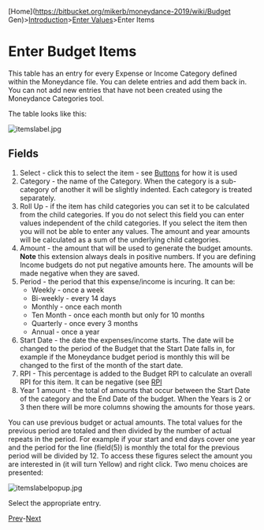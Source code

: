 [Home](https://bitbucket.org/mikerb/moneydance-2019/wiki/Budget Gen)>[Introduction](https://bitbucket.org/mikerb/moneydance-2019/wiki/Introduction)>[Enter Values](https://bitbucket.org/mikerb/moneydance-2019/wiki/values)>Enter Items

# Enter Budget Items

This table has an entry for every Expense or Income Category defined within the Moneydance file.  You can delete entries and add them back in.  You can not add new entries that have not been created using the Moneydance Categories tool.

The table looks like this:

![itemslabel.jpg](https://bitbucket.org/repo/4oKeEz/images/3567521242-itemslabel.jpg)

## Fields

1. Select - click this to select the item - see [Buttons](https://bitbucket.org/mikerb/moneydance/wiki/buttons) for how it is used
2. Category - the name of the Category.  When the category is a sub-category of another it will be slightly indented.  Each category is treated separately.
3. Roll Up - if the item has child categories you can set it to be calculated from the child categories.  If you do not select this field you can enter values independent of the child categories.  If you select the item then you will not be able to enter any values.  The amount and year amounts will be calculated as a sum of the underlying child categories.
4. Amount - the amount that will be used to generate the budget amounts. **Note** this extension always deals in positive numbers.  If you are defining Income budgets do not put negative amounts here.  The amounts will be made negative when they are saved.
5. Period - the period that this expense/income is incuring.  It can be:
    * Weekly - once a week
    * Bi-weekly - every 14 days
    * Monthly - once each month
    * Ten Month - once each month but only for 10 months
    * Quarterly - once every 3 months
    * Annual - once a year
6. Start Date - the date the expenses/income starts.  The date will be changed to the period of the Budget that the Start Date falls in, for example if the Moneydance budget period is monthly this will be changed to the first of the month of the start date.
7. RPI - This percentage is added to the Budget RPI to calculate an overall RPI for this item.  It can be negative (see [RPI](https://bitbucket.org/mikerb/moneydance-2019/wiki/rpi)
8. Year 1 amount - the total of amounts that occur between the Start Date of the category and the End Date of the budget.  When the Years is 2 or 3 then there will be more columns showing the amounts for those years.

You can use previous budget or actual amounts.  The total values for the previous period are totaled and then divided by the number of actual repeats in the period.  For example if your start and end days cover one year and the period for the line (field(5)) is monthly the total for the previous period will be divided by 12.  To access these figures select the amount you are interested in (it will turn Yellow) and right click.  Two menu choices are presented:

![itemslabelpopup.jpg](https://bitbucket.org/repo/K6egeG/images/1594979671-itemslabelpopup.jpg)

Select the appropriate entry.

[Prev](https://bitbucket.org/mikerb/moneydance-2019/wiki/header)-[Next](https://bitbucket.org/mikerb/moneydance-2019/wiki/buttons)